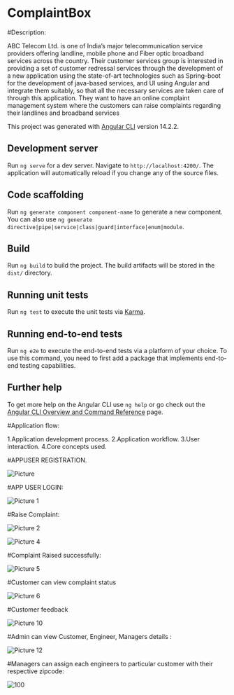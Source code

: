 # ComplaintBox

#Description:

ABC Telecom Ltd. is one of India’s major telecommunication service providers offering landline, mobile phone and Fiber optic broadband services across the country. Their customer services group is interested in providing a set of customer redressal services through the development of a new application using the state-of-art technologies such as Spring-boot for the development of java-based services, and UI using Angular and integrate them suitably, so that all the necessary services are taken care of through this application. They want to have an online complaint management system where the customers can raise complaints regarding their landlines and broadband services

This project was generated with [Angular CLI](https://github.com/angular/angular-cli) version 14.2.2.

## Development server

Run `ng serve` for a dev server. Navigate to `http://localhost:4200/`. The application will automatically reload if you change any of the source files.

## Code scaffolding

Run `ng generate component component-name` to generate a new component. You can also use `ng generate directive|pipe|service|class|guard|interface|enum|module`.

## Build

Run `ng build` to build the project. The build artifacts will be stored in the `dist/` directory.

## Running unit tests

Run `ng test` to execute the unit tests via [Karma](https://karma-runner.github.io).

## Running end-to-end tests

Run `ng e2e` to execute the end-to-end tests via a platform of your choice. To use this command, you need to first add a package that implements end-to-end testing capabilities.

## Further help

To get more help on the Angular CLI use `ng help` or go check out the [Angular CLI Overview and Command Reference](https://angular.io/cli) page.

#Application flow:

1.Application development process.
2.Application workflow. 
3.User interaction.
4.Core concepts used.

#APPUSER REGISTRATION.

![Picture](https://github.com/Hrithik-Santhosh/Complaint_Redressal_System-Frontend-/assets/103025146/54f8cfa1-b2d8-4406-8406-9f73e197fd64)

#APP USER LOGIN:

![Picture 1](https://github.com/Hrithik-Santhosh/Complaint_Redressal_System-Frontend-/assets/103025146/c8b4031f-3e35-4683-9caa-96a8350d3e5b)

#Raise Complaint:

![Picture 2](https://github.com/Hrithik-Santhosh/Complaint_Redressal_System-Frontend-/assets/103025146/489dd3ba-9704-484c-9512-164f598d7926)

![Picture 4](https://github.com/Hrithik-Santhosh/Complaint_Redressal_System-Frontend-/assets/103025146/20ff453d-fa32-4c07-a3b6-2c4e02e489da)

#Complaint Raised successfully:

![Picture 5](https://github.com/Hrithik-Santhosh/Complaint_Redressal_System-Frontend-/assets/103025146/066a3f69-1284-4b0e-b67b-646b13c2e532)

#Customer can view complaint status 

![Picture 6](https://github.com/Hrithik-Santhosh/Complaint_Redressal_System-Frontend-/assets/103025146/0bf027a8-7662-48b0-82cb-e39e8190a73e)

#Customer feedback

![Picture 10](https://github.com/Hrithik-Santhosh/Complaint_Redressal_System-Frontend-/assets/103025146/a9e4dc26-d50c-4b3d-8b9a-8584f39bc998)

#Admin can view Customer, Engineer, Managers details :

![Picture 12](https://github.com/Hrithik-Santhosh/Complaint_Redressal_System-Frontend-/assets/103025146/4fbd42ad-a1e1-4afd-9bc5-13cdb5bd3045)

#Managers can assign each engineers to particular customer with their respective zipcode:

![100](https://github.com/Hrithik-Santhosh/Complaint_Redressal_System-Frontend-/assets/103025146/2b2bf770-c8af-4820-a56d-f8fcb61d6493)





